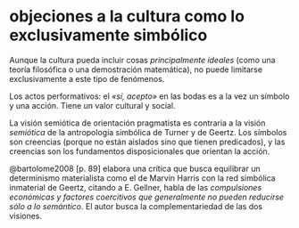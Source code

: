 # objeciones a la cultura como lo exclusivamente simbólico
Aunque la cultura pueda incluir cosas *principalmente ideales* (como una teoría filosófica o una demostración matemática), no puede limitarse exclusivamente a este tipo de fenómenos. 

Los actos performativos: el *«sí, acepto»* en las bodas es a la vez un símbolo y una acción. Tiene un valor cultural y social.

La visión semiótica de orientación pragmatista es contraria a la visión *semiótica* de la antropología simbólica de Turner y de Geertz. Los símbolos son creencias (porque no están aislados sino que tienen predicados), y las creencias son los fundamentos disposicionales que orientan la acción.

@bartolome2008 [p. 89] elabora una crítica que busca equilibrar un determinismo materialista como el de Marvin Harris con la red simbólica inmaterial de Geertz, citando a E. Gellner, habla de las *compulsiones económicas y factores coercitivos que generalmente no pueden reducirse sólo a lo semántico*. El autor busca la complementariedad de las dos visiones.
